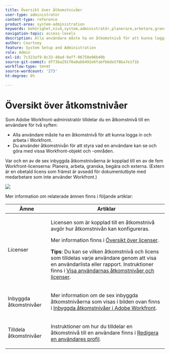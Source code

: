 ```yaml
---
title: Översikt över åtkomstnivåer
user-type: administrator
content-type: reference
product-area: system-administration
keywords: behörighet,nivå,system,administratör,planerare,arbetare,granskare,begärande,extern,användare
navigation-topic: access-levels
description: Alla användare måste ha en åtkomstnivå för att kunna logga in och arbeta i Workfront. Du använder åtkomstnivån för att styra vad en användare kan se och göra med vissa Workfront-objekt och -områden. Var och en av de sex inbyggda åtkomstnivåerna är kopplad till en av de fem Workfront-licenserna som är Plan, Work, Review, Request och External.
author: Courtney
feature: System Setup and Administration
role: Admin
exl-id: 7c323af9-8c33-48ad-9aff-96758e96b40b
source-git-commit: df73ba291f0a0ab6492e6fabfb6de578ba7e1f1b
workflow-type: tm+mt
source-wordcount: '273'
ht-degree: 0%

---
```


# Översikt över åtkomstnivåer

Som Adobe Workfront-administratör tilldelar du en åtkomstnivå till en användare för två syften:

* Alla användare måste ha en åtkomstnivå för att kunna logga in och arbeta i Workfront.
* Du använder åtkomstnivån för att styra vad en användare kan se och göra med vissa Workfront-objekt och -områden.

Var och en av de sex inbyggda åtkomstnivåerna är kopplad till en av de fem Workfront-licenserna: Planera, arbeta, granska, begära och externa. (Extern är en obetald licens som främst är avsedd för dokumentutbyte med medarbetare som inte använder Workfront.)

![](assets/access-levels-and-licenses-old.png)

Mer information om relaterade ämnen finns i följande artiklar:

<table style="table-layout:auto"> 
 <col> 
 <col> 
 <thead> 
  <tr> 
   <th>Ämne</th> 
   <th>Artiklar</th> 
  </tr> 
 </thead> 
 <tbody> 
  <tr> 
   <td>Licenser</td> 
   <td> <p>Licensen som är kopplad till en åtkomstnivå avgör hur åtkomstnivån kan konfigureras.</p> <p>Mer information finns i <a href="../../../administration-and-setup/add-users/access-levels-and-object-permissions/wf-licenses.md" class="MCXref xref">Översikt över licenser</a>.</p> <p><strong>Tips</strong>: Du kan se vilken åtkomstnivå och licens som tilldelas varje användare genom att visa en användarlista eller rapport. Instruktioner finns i <a href="../../../administration-and-setup/add-users/access-levels-and-object-permissions/list-access-levels-and-licenses-for-your-users.md" class="MCXref xref">Visa användarnas åtkomstnivåer och licenser</a>.</p> </td> 
  </tr> 
  <tr> 
   <td>Inbyggda åtkomstnivåer</td> 
   <td> <p>Mer information om de sex inbyggda åtkomstnivåerna som visas i bilden ovan finns i <a href="../../../administration-and-setup/add-users/access-levels-and-object-permissions/default-access-levels-in-workfront.md" class="MCXref xref">Inbyggda åtkomstnivåer i Adobe Workfront</a>.</p> </td> 
  </tr> 
  <tr> 
   <td>Tilldela åtkomstnivåer</td> 
   <td> <p>Instruktioner om hur du tilldelar en åtkomstnivå till en användare finns i <a href="../../../administration-and-setup/add-users/create-and-manage-users/edit-a-users-profile.md" class="MCXref xref">Redigera en användares profil</a>.</p> </td> 
  </tr> 
  <!--
  <tr> 
   <td>Access levels and proofing</td> 
   <td> <p>Your users' access levels can affect proofing for each permission profile. For more information, see the section in the article .</p> </td> 
  </tr> 
  -->
 </tbody> 
</table>
